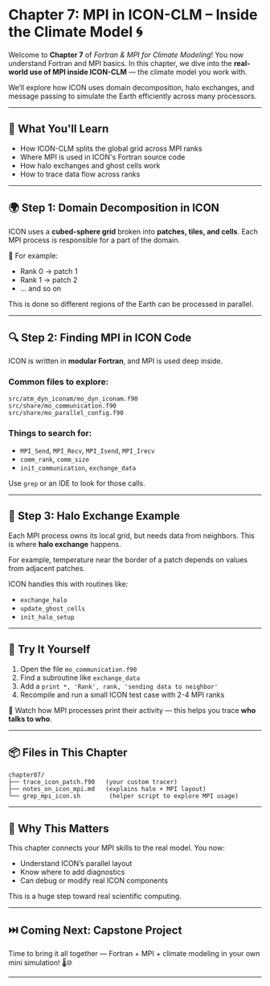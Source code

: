 # Chapter 7: MPI in ICON-CLM – Inside the Climate Model 🌀

Welcome to **Chapter 7** of *Fortran & MPI for Climate Modeling*! You now understand Fortran and MPI basics. In this chapter, we dive into the **real-world use of MPI inside ICON-CLM** — the climate model you work with.

We’ll explore how ICON uses domain decomposition, halo exchanges, and message passing to simulate the Earth efficiently across many processors.

---

## 🎯 What You'll Learn

* How ICON-CLM splits the global grid across MPI ranks
* Where MPI is used in ICON's Fortran source code
* How halo exchanges and ghost cells work
* How to trace data flow across ranks

---

## 🌍 Step 1: Domain Decomposition in ICON

ICON uses a **cubed-sphere grid** broken into **patches, tiles, and cells**. Each MPI process is responsible for a part of the domain.

📌 For example:

* Rank 0 → patch 1
* Rank 1 → patch 2
* ... and so on

This is done so different regions of the Earth can be processed in parallel.

---

## 🔍 Step 2: Finding MPI in ICON Code

ICON is written in **modular Fortran**, and MPI is used deep inside.

### Common files to explore:

```
src/atm_dyn_iconam/mo_dyn_iconam.f90
src/share/mo_communication.f90
src/share/mo_parallel_config.f90
```

### Things to search for:

* `MPI_Send`, `MPI_Recv`, `MPI_Isend`, `MPI_Irecv`
* `comm_rank`, `comm_size`
* `init_communication`, `exchange_data`

Use `grep` or an IDE to look for those calls.

---

## 🧵 Step 3: Halo Exchange Example

Each MPI process owns its local grid, but needs data from neighbors. This is where **halo exchange** happens.

For example, temperature near the border of a patch depends on values from adjacent patches.

ICON handles this with routines like:

* `exchange_halo`
* `update_ghost_cells`
* `init_halo_setup`

---

## 🧪 Try It Yourself

1. Open the file `mo_communication.f90`
2. Find a subroutine like `exchange_data`
3. Add a `print *, 'Rank', rank, 'sending data to neighbor'`
4. Recompile and run a small ICON test case with 2-4 MPI ranks

📌 Watch how MPI processes print their activity — this helps you trace **who talks to who**.

---

## 📦 Files in This Chapter

```
chapter07/
├── trace_icon_patch.f90   (your custom tracer)
├── notes_on_icon_mpi.md   (explains halo + MPI layout)
└── grep_mpi_icon.sh        (helper script to explore MPI usage)
```

---

## 🧠 Why This Matters

This chapter connects your MPI skills to the real model. You now:

* Understand ICON’s parallel layout
* Know where to add diagnostics
* Can debug or modify real ICON components

This is a huge step toward real scientific computing.

---

## ⏭️ Coming Next: Capstone Project

Time to bring it all together — Fortran + MPI + climate modeling in your own mini simulation! 🌡️🌐

---
